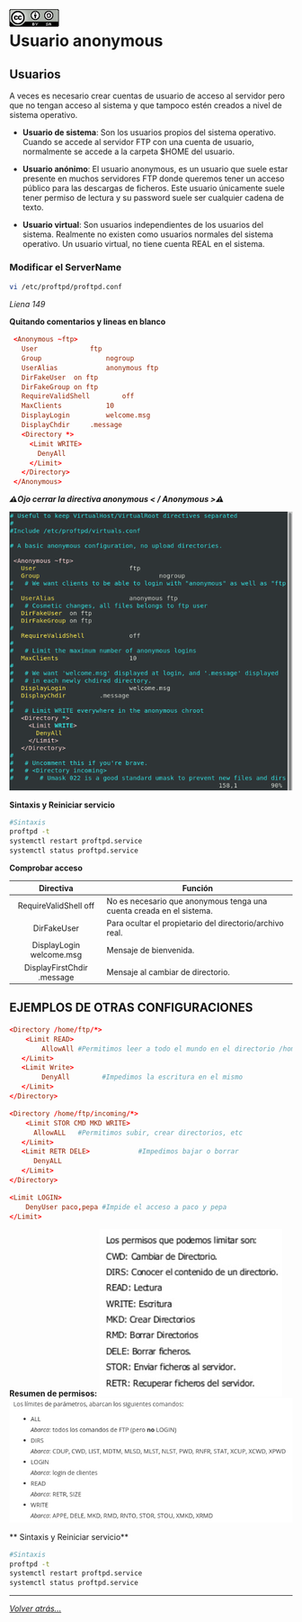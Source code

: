 <img src="../../imagenes/MI-LICENCIA88x31.png" style="float: left; margin-right: 10px;" />

# Usuario anonymous

## Usuarios
A veces es necesario crear cuentas de usuario de acceso al servidor pero que no tengan acceso al sistema y que tampoco estén creados a nivel de sistema operativo. 

- **Usuario de sistema**: Son los usuarios propios del sistema operativo. Cuando se accede al servidor FTP con una cuenta de usuario, normalmente se accede a la carpeta $HOME del usuario.

- **Usuario anónimo**: El usuario anonymous, es un usuario que suele estar presente en muchos servidores FTP donde queremos tener un acceso público para las descargas de ficheros. Este usuario únicamente suele tener permiso de lectura y su password suele ser cualquier cadena de texto.

- **Usuario virtual**: Son usuarios independientes de los usuarios del sistema. Realmente no existen como usuarios normales del sistema operativo.
Un usuario virtual, no tiene cuenta REAL en el sistema.

### Modificar el ServerName

```bash
vi /etc/proftpd/proftpd.conf
```

*Liena 149*

**Quitando comentarios y lineas en blanco**

```conf
 <Anonymous ~ftp>
   User				ftp
   Group				nogroup
   UserAlias			anonymous ftp
   DirFakeUser	on ftp
   DirFakeGroup on ftp
   RequireValidShell		off
   MaxClients			10
   DisplayLogin			welcome.msg
   DisplayChdir		.message
   <Directory *>
     <Limit WRITE>
       DenyAll
     </Limit>
   </Directory>
 </Anonymous>
```

***⚠️Ojo cerrar la directiva anonymous < / Anonymous >⚠️***

![ftpfotos](../../imagenes/activarAnonymous.png)

**Sintaxis y Reiniciar servicio**

```bash
#Sintaxis
proftpd -t
systemctl restart proftpd.service
systemctl status proftpd.service
```

**Comprobar acceso**

|Directiva  |Función  |
|:---------:|---------|
|RequireValidShell off|No es necesario que anonymous tenga una cuenta creada en el sistema.|
|DirFakeUser|Para ocultar el propietario del directorio/archivo real.|
|DisplayLogin        welcome.msg|Mensaje de bienvenida.|
|DisplayFirstChdir   .message| Mensaje al cambiar de directorio.|

## EJEMPLOS DE OTRAS CONFIGURACIONES

```conf
<Directory /home/ftp/*>
    <Limit READ>
        AllowAll #Permitimos leer a todo el mundo en el directorio /home/ftp
   </Limit>
   <Limit Write>
        DenyAll        #Impedimos la escritura en el mismo
   </Limit>
</Directory>
```

```conf
<Directory /home/ftp/incoming/*>
    <Limit STOR CMD MKD WRITE>
  	  AllowALL   #Permitimos subir, crear directorios, etc
   </Limit>
   <Limit RETR DELE>            #Impedimos bajar o borrar
      DenyALL
   </Limit>
</Directory>
```

```conf
<Limit LOGIN>
    DenyUser paco,pepa #Impide el acceso a paco y pepa
</Limit>
```
**Resumen de permisos:**
![ftpfotos](../../imagenes/permisos.jpg)
![ftpfotos](../../imagenes/permisos2.jpg)

** Sintaxis y Reiniciar servicio**

```bash
#Sintaxis
proftpd -t
systemctl restart proftpd.service
systemctl status proftpd.service
```
<!-- 
#### Comprobaciones de acceso

![ftpfotos](../../imagenes/mensajeBienvenida.jpg)
![ftpfotos](../../imagenes/mensajeError.jpg)

## Enjaular usuarios

```conf
DefaultRoot			~
```
![ftpfotos](../../imagenes/enjaularUsuarios.jpg)

```bash
#Sintaxis
proftpd -t
systemctl restart proftpd.service
systemctl status proftpd.service
```

## Cambiar permisos por defecto (Umask)

```conf
Umask				066  077
```

```bash
#Sintaxis
proftpd -t
systemctl restart proftpd.service
systemctl status proftpd.service
```

![ftpfotos](../../imagenes/umask.jpg)

## Cambiar permisos por defecto (Umask)

```conf
Umask				066  077
```

![ftpfotos](../../imagenes/umask.jpg)

** Sintaxis y Reiniciar servicio**

```bash
#Sintaxis
proftpd -t
systemctl restart proftpd.service
systemctl status proftpd.service
```

![ftpfotos](../../imagenes/pruebasPermisos.jpg) -->

_________________________________________________
*[Volver atrás...](../../README.md)*